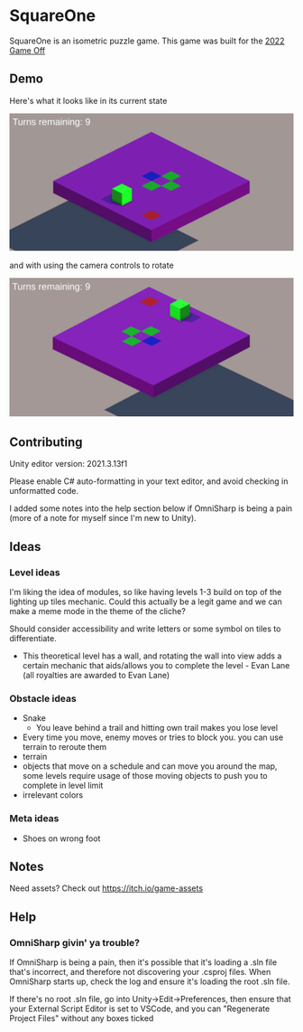 # SquareOne
 
SquareOne is an isometric puzzle game. This game was built for the [2022 Game Off](https://itch.io/jam/game-off-2022)

## Demo

Here's what it looks like in its current state

![LevelOneDemo.pdf](/ReadMeAssets/Level%20One%20Demo.png)

and with using the camera controls to rotate

![LevelOneDemoAltCamera.pdf](/ReadMeAssets/Level%20One%20Demo%20Alt%20Camera%20Angle.png)

## Contributing

Unity editor version: 2021.3.13f1

Please enable C# auto-formatting in your text editor, and avoid checking in unformatted code.

I added some notes into the help section below if OmniSharp is being a pain (more of a note for myself since I'm new to Unity). 

## Ideas

### Level ideas

I'm liking the idea of modules, so like having levels 1-3 build on top of the lighting up tiles mechanic. Could this actually be a legit game and we can make a meme mode in the theme of the cliche? 

Should consider accessibility and write letters or some symbol on tiles to differentiate. 

* This theoretical level has a wall, and rotating the wall into view adds a certain mechanic that aids/allows you to complete the level - Evan Lane (all royalties are awarded to Evan Lane)

### Obstacle ideas

* Snake
  * You leave behind a trail and hitting own trail makes you lose level
* Every time you move, enemy moves or tries to block you. you can use terrain to reroute them
* terrain
* objects that move on a schedule and can move you around the map, some levels require usage of those moving objects to push you to complete in level limit
* irrelevant colors

### Meta ideas

* Shoes on wrong foot

## Notes

Need assets? Check out https://itch.io/game-assets

## Help

### OmniSharp givin' ya trouble?
If OmniSharp is being a pain, then it's possible that it's loading a .sln file that's incorrect, and therefore not discovering your .csproj files. When OmniSharp starts up, check the log and ensure it's loading the root .sln file.

If there's no root .sln file, go into Unity->Edit->Preferences, then ensure that your External Script Editor is set to VSCode, and you can "Regenerate Project Files" without any boxes ticked
